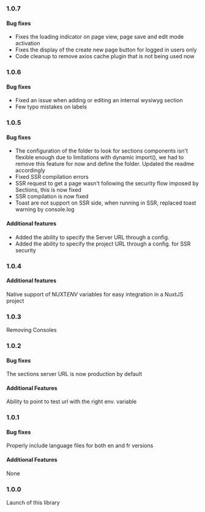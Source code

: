 ### 1.0.7

#### Bug fixes

- Fixes the loading indicator on page view, page save and edit mode activation
- Fixes the display of the create new page button for logged in users only
- Code cleanup to remove axios cache plugin that is not being used now

### 1.0.6

#### Bug fixes

- Fixed an issue when adding or editing an internal wysiwyg section
- Few typo mistakes on labels

### 1.0.5

#### Bug fixes

- The configuration of the folder to look for sections components isn't flexible enough due to limitations with dynamic import(), we had to remove this feature for now and define the folder. Updated the readme accordingly
- Fixed SSR compilation errors
- SSR request to get a page wasn't following the security flow imposed by Sections, this is now fixed
- SSR compilation is now fixed
- Toast are not support on SSR side, when running in SSR, replaced toast warning by console.log

#### Additional features

- Added the ability to specify the Server URL through a config.
- Added the ability to specify the project URL through a config. for SSR security

### 1.0.4

#### Additional features

Native support of NUXT*ENV* variables for easy integration in a NuxtJS project

### 1.0.3

Removing Consoles

### 1.0.2

#### Bug fixes

The sections server URL is now production by default

#### Additional Features

Ability to point to test url with the right env. variable

### 1.0.1

#### Bug fixes

Properly include language files for both en and fr versions

#### Additional Features

None

### 1.0.0

Launch of this library
